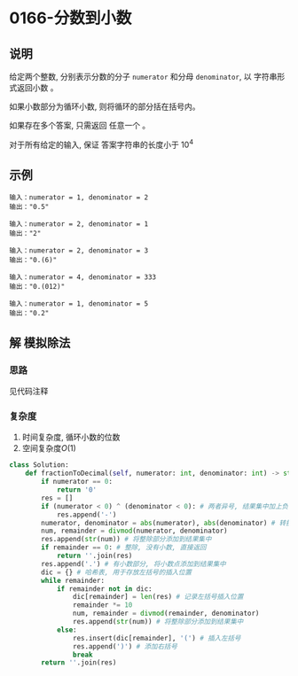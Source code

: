 # 0166-分数到小数

## 说明
给定两个整数, 分别表示分数的分子 `numerator` 和分母 `denominator`, 以 字符串形式返回小数 。

如果小数部分为循环小数, 则将循环的部分括在括号内。

如果存在多个答案, 只需返回 任意一个 。

对于所有给定的输入, 保证 答案字符串的长度小于 $10 ^ 4$

## 示例
```
输入：numerator = 1, denominator = 2
输出："0.5"

输入：numerator = 2, denominator = 1
输出："2"

输入：numerator = 2, denominator = 3
输出："0.(6)"

输入：numerator = 4, denominator = 333
输出："0.(012)"

输入：numerator = 1, denominator = 5
输出："0.2"
```

## 解 模拟除法

### 思路
见代码注释

### 复杂度
1. 时间复杂度, 循环小数的位数
2. 空间复杂度$O(1)$

```python
class Solution:
    def fractionToDecimal(self, numerator: int, denominator: int) -> str:
        if numerator == 0:
            return '0'
        res = []
        if (numerator < 0) ^ (denominator < 0): # 两者异号, 结果集中加上负号
            res.append('-')
        numerator, denominator = abs(numerator), abs(denominator) # 转换为正数
        num, remainder = divmod(numerator, denominator)
        res.append(str(num)) # 将整除部分添加到结果集中
        if remainder == 0: # 整除, 没有小数, 直接返回
            return ''.join(res)
        res.append('.') # 有小数部分, 将小数点添加到结果集中
        dic = {} # 哈希表, 用于存放左括号的插入位置
        while remainder:
            if remainder not in dic:
                dic[remainder] = len(res) # 记录左括号插入位置
                remainder *= 10
                num, remainder = divmod(remainder, denominator)
                res.append(str(num)) # 将整除部分添加到结果集中
            else:
                res.insert(dic[remainder], '(') # 插入左括号
                res.append(')') # 添加右括号
                break
        return ''.join(res)
```